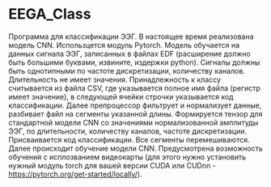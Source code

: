 # EEGA_Class
Программа для классификации ЭЭГ.
В настоящее время реализована модель CNN. Использцется модуль Pytorch. Модель обучается на данных сигнала ЭЭГ, записанных в файлах EDF (расширение должно быть большими буквами, извините, издержки python). Сигналы должны быть однотипными по частоте дискретизации, количеству каналов. Длительность не имеет значения.  Принадлежность к классу считывается из файла CSV, где указывается полное имя файла (регистр имеет значение), в следующей ячейки строчки указывается код классификации. Далее препроцессор фильтрует и нормализует данные, разбивает файл на сегменты указанной длины. Формируется тензор для стандартной модели CNN со значениями нормализованной амплитуды ЭЭГ, по длительности, количеству каналов, частоте дискретизации. Присваивается код классификации. Все сегменты перемешиваются. Далее происходит обучение модели CNN. Предусмотрена возможность обучения с исплозванием видеокарты (для этого нужно установить нужный модуль torch для вашей версии CUDA или CUDnn - https://pytorch.org/get-started/locally/). 
